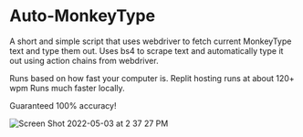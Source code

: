 # Auto-MonkeyType

A short and simple script that uses webdriver to fetch current MonkeyType text and type them out. 
Uses bs4 to scrape text and automatically type it out using action chains from webdriver.

Runs based on how fast your computer is. Replit hosting runs at about 120+ wpm
Runs much faster locally.

Guaranteed 100% accuracy! 

![Screen Shot 2022-05-03 at 2 37 27 PM](https://user-images.githubusercontent.com/100868154/166570644-cd60162f-02a1-444c-9cf6-5c1a0bb75ddb.png)
